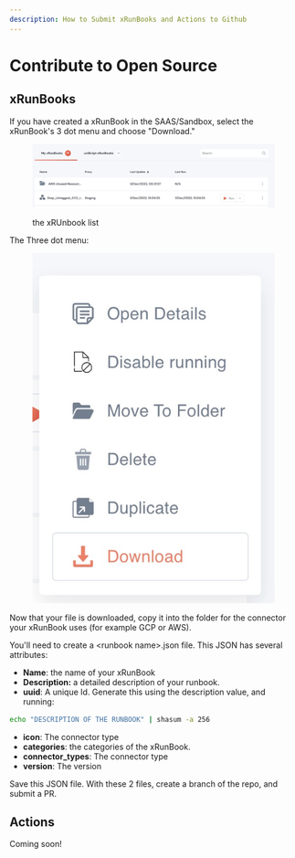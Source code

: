 ```yaml
---
description: How to Submit xRunBooks and Actions to Github
---
```


# Contribute to Open Source

## xRunBooks

If you have created a xRunBook in the SAAS/Sandbox, select the xRunBook's 3 dot menu and choose "Download."

<figure><img src="../.gitbook/assets/Screenshot 2022-12-14 at 20.53.19.jpg" alt=""><figcaption><p>the xRUnbook list</p></figcaption></figure>

The Three dot menu:

<figure><img src="../.gitbook/assets/Screenshot 2022-12-14 at 20.54.17.jpg" alt="menu screenshot"><figcaption></figcaption></figure>

Now that your file is downloaded, copy it into the folder for the connector your xRunBook uses (for example GCP or AWS).

You'll need to create a \<runbook name>.json file.  This JSON has several attributes:

* **Name**: the name of your xRunBook
* **Description:** a detailed description of your runbook.
* **uuid**: A unique Id.  Generate this using the description value, and running:

```bash
echo "DESCRIPTION OF THE RUNBOOK" | shasum -a 256

```

* **icon**: The connector type
* **categories**: the categories of the xRunBook.
* **connector\_types**: The connector type
* **version**: The version

Save this JSON file. With these 2 files, create a branch of the repo, and submit a PR.

## Actions

Coming soon!
